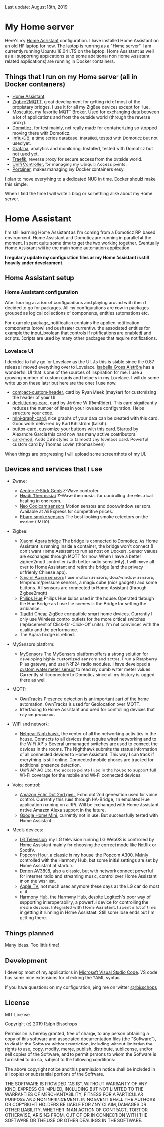 Last update: August 18th, 2019

# My Home server

Here's my [Home Assistant](https://home-assistant.io/) configuration. I have installed Home Assistant on an old HP laptop for now. The laptop is running as a "Home server". I am currently running Ubuntu 18.04 LTS on the laptop. Home Assistant as well as all supporting applications (and some additional non Home Assistant related applications) are running in Docker containers. 

## Things that I run on my Home server (all in Docker containers)

* [Home Assistant](https://home-assistant.io/)
* [Zigbee2MQTT](https://koenkk.github.io/zigbee2mqtt/), great development for getting rid of most of the propietary bridges. I use it for all my ZigBee devices except for Hue.
* [Mosquitto](https://mosquitto.org/), my favorite MQTT Broker. Used for exchanging data between a lot of applications and from the outside world (through the reverse proxy).
* [Domoticz](https://www.domoticz.com/), for test mainly, not really made for containerizing so stopped moving there with Domoticz.
* [InfluxDB](https://www.influxdata.com/), a time series database. Installed, tested with Domoticz but not used yet.
* [Grafana](https://grafana.com/), analytics and monitoring. Installed, tested with Domoticz but not used yet.
* [Traefik](https://traefik.io/), reverse proxy for secure access from the outside world.
* [Unifi Controller](https://www.ui.com/), for managing my Ubiquiti Access points.
* [Portainer](https://www.portainer.io/), makes managing my Docker containers easy.  

I plan to move everything to a dedicated NUC in time. Docker should make this simple. 

When I find the time I will write a blog or something alike about my Home server.

# Home Assistant

I'm still learning Home Assistant as I'm coming from a Domoticz RPi based environment. Home Assistant and Domoticz are running in parallel at the moment. I spent quite some time to get the two working together. Eventually Home Assistant will be the main home automation application.   

**I regularly update my configuration files as my Home Assistant is still heavily under development.**

## Home Assistant setup

### Home Assistant configuration
After looking at a ton of configurations and playing around with them I decided to go for packages. All my configurations are now in packages grouped as logical collections of components, entities automations etc.

For example package_notification contains the applied notification components (prowl and pushsafer currently), the associated entities for example the input_boolean that controls if notifications are enabled) and scripts. Scripts are used by many other packages that require  notifications.   

### Lovelace UI
I decided to fully go for Lovelace as the UI. As this is stable since the 0.87 release I moved everything over to Lovelace. [Isabella Gross Alström](https://github.com/isabellaalstrom) has a wonderfull UI that is one of the sources of inspiration for me.
I use a growing number of custom cards and helpers in my Lovelace. I will do some write up on these later but here are the ones I use now.
* [compact-custom-header](https://github.com/maykar/compact-custom-header), card by Ryan Meek (maykar) for customizing the header of your UI. 
* [decluttering-card](https://github.com/custom-cards/decluttering-card), card by Jérôme W (RomRider). This card signifcantly reduces the number of lines in your lovelace configuration. Helps structure your code.
* [mini-graph-card](https://github.com/kalkih/mini-graph-card), nice graphs of your data can be created with this card. Good work delivered by Karl Kihlström (kalkih).
* [button-card](https://github.com/custom-cards/button-card), customize your buttons with this card. Started by Alexandre Garcia this card now has many active contributors.
* [card-mod](https://github.com/thomasloven/lovelace-card-mod), Adds CSS styles to (almost) any lovelace card. Powerful custom card by Thomas Lovén (thomasloven) 

When things are progressing I will upload some screenshots of my UI.

## Devices and services that I use

* Zwave:
  * [Aeotec Z-Stick Gen5](https://aeotec.com/z-wave-usb-stick) Z-Wave controller.
  * [Heatit Thermostat](https://www.heatit.com/heating-control/floor-heating-thermostats/heatit-z-wave-thermostat/) Z-Wave thermostat for controlling the electrical heating in one room.
  * [Neo Coolcam sensors](https://www.szneo.com/) Motion sensors and door/window sensors. Available at Ali Express for competitive prices.
  * [Fibaro smoke sensors](https://www.fibaro.com/en/) The best looking smoke detectors on the market (IMHO).

* Zigbee:
  * [Xiaomi Aqara bridge](https://www.aliexpress.com) The bridge is connected to Domoticz. As Home Assistant is running inside a container, the bridge won't connect (I don't want Home Assistant to run as host on Docker). Sensor values are exchanged through MQTT for now. When I have a better zigbee2mqtt controller (with better radio sensitivity), I will move all over to Home Assistant and retire the bridge (and the privacy unfrienly Chinese app).
  * [Xiaomi Aqara sensors](https://www.aliexpress.com) I use motion sensors, door/window sensors, temp/hum/pressure sensors, a magic cube (nice gadget!) and some buttons. All sensors are connected to Home Assistant (through Zigbee2mqtt)
  * [Philips Hue](https://www2.meethue.com) Philips Hue bulbs used in the house. Operated through the Hue Bridge as I use the scenes in the Bridge for setting the ambiance.
  * [Tradfri](https://www.ikea.com) Cheap ZigBee compatible smart home devices. Currently I only use Wireless control outlets for the more critical switches (replacement of Click-On-Click-Off units). I'm not convinced with the quality and the performance.
  * The Aqara bridge is retired. 

* MySensors platform:
  * [MySensors](https://www.mysensors.org/) The MySensors platform offers a strong solution for developing highly customized sensors and actors. I run a Raspberry Pi as gateway and use NRF24 radio modules. I have developed a [custom water meter sensor](https://www.openhardware.io/view/15/Itron-Aquadis-watermeter-sensor-V10) to read my dumb water meter values. Currently still connected to Domoticz since all my history is logged there as well.

* MQTT:
  * [OwnTracks](https://home-assistant.io/components/device_tracker.owntracks/) Presence detection is an important part of the home automation. OwnTracks is used for Geolocation over MQTT.
  * Interfacing to Home Assistant and used for controlling devices that rely on presence.

* WiFi and network:
  * [Netgear Nighthawk](https://www.netgear.nl/home/products/networking/wifi-routers/R7000.aspx), the center of all the networking activities in the house. Connects to all devices that require wired networking and to the WiFi AP's. Several unmanaged switches are used to connect the devices in the rooms. The Nighthawk submits the status information of all connected devices to Home Assistant. This way I can track if everything is still online. Connected mobile phones are tracked for additional presence detection. 
  * [Unifi AP AC Lite](https://www.ui.com/unifi/unifi-ap-ac-lite/), the access points I use in the house to support full Wi-Fi coverage for the mobile and Wi-Fi connected devices.

* Voice control:
  * [Amazon Echo Dot 2nd gen.](https://amazon.com), Echo dot 2nd generation used for voice control. Currently this runs through HA-Bridge, an emulated Hue application running on a RPi. Will be exchanged with Home Assistant native Amazon Alexa support in the future.
  * [Google Home Mini](https://store.google.com/product/google_home_mini), currently not in use. But successfully tested with Home Assistant.

* Media devices:
  * [LG Television](https://www.lg.com), my LG television running LG WebOS is controlled by Home Assistant mainly for choosing the correct mode like Netflix or Spotify.
  * [Popcorn Hour](https://www.cloudmedia.com/), a classic in my house, the Popcorn A300. Mainly controlled with the Harmony Hub, but some initial settings are set by Home Assistant at startup.
  * [Denon AV3808](https://www.denon.com), also a classic, but with network connect powerful for internet radio and streaming music, control over Home Assistant in on the wish list.
  * [Apple TV](https://www.apple.com), not much used anymore these days as the LG can do most of it.
  * [Harmony Hub](https://www.logitech.com), the Harmony Hub, despite Logitech's poor way of supporting interoperability, a powerful device for controlling the media devices. Integrated with Home Assistant. I spent a lot of time in getting it running in  Home Assistant. Still some lose ends but I'm getting there.

  
## Things planned

Many ideas. Too little time!

## Development

I develop most of my applications in [Microsoft Visual Studio Code](https://code.visualstudio.com/). VS code has some nice extensions for checking the YAML syntax.

If you have questions on my configuration, ping me on twitter [@rbisschops](https://twitter.com/rbisschops)

## License

MIT License

Copyright (c) 2019 Ralph Bisschops

Permission is hereby granted, free of charge, to any person obtaining a copy of this software and associated documentation files (the "Software"), to deal in the Software without restriction, including without limitation the rights to use, copy, modify, merge, publish, distribute, sublicense, and/or sell copies of the Software, and to permit persons to whom the Software is furnished to do so, subject to the following conditions:

The above copyright notice and this permission notice shall be included in all copies or substantial portions of the Software.

THE SOFTWARE IS PROVIDED "AS IS", WITHOUT WARRANTY OF ANY KIND, EXPRESS OR IMPLIED, INCLUDING BUT NOT LIMITED TO THE WARRANTIES OF MERCHANTABILITY, FITNESS FOR A PARTICULAR PURPOSE AND NONINFRINGEMENT. IN NO EVENT SHALL THE AUTHORS OR COPYRIGHT HOLDERS BE LIABLE FOR ANY CLAIM, DAMAGES OR OTHER LIABILITY, WHETHER IN AN ACTION OF CONTRACT, TORT OR OTHERWISE, ARISING FROM, OUT OF OR IN CONNECTION WITH THE SOFTWARE OR THE USE OR OTHER DEALINGS IN THE SOFTWARE.
